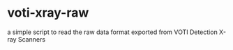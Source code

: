 # voti-xray-raw
a simple script to read the raw data format exported from VOTI Detection X-ray Scanners
